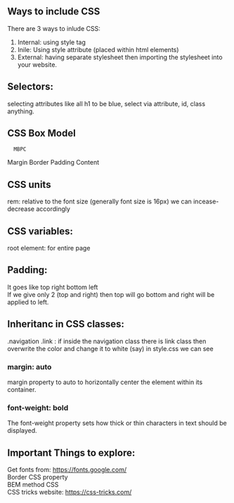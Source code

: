 ## Ways to include CSS
There are 3 ways to inlude CSS:
1. Internal: using style tag
2. Inile: Using style attribute (placed within html elements)
3. External: having separate stylesheet then importing the stylesheet into your website.

## Selectors: 
selecting attributes like all h1 to be blue, select via attribute, id, class anything.

## CSS Box Model
      MBPC
Margin Border Padding Content

## CSS units
rem: relative to the font size (generally font size is 16px) we can incease-decrease accordingly

## CSS variables:
root element: for entire page

## Padding:
It goes like top right bottom left <br>
If we give only 2 (top and right) then top will go bottom and right will be applied to left.

## Inheritanc in CSS classes:
.navigation .link : if inside the navigation class there is link class then overwrite the color and change it to white (say) in style.css we can see

### margin: auto 
margin property to auto to horizontally center the element within its container.

### font-weight: bold
The font-weight property sets how thick or thin characters in text should be displayed.

## Important Things to explore:
Get fonts from: https://fonts.google.com/ <br>
Border CSS property <br>
BEM method CSS <br>
CSS tricks website: https://css-tricks.com/ <br>
